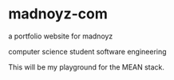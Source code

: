 madnoyz-com
===========

a portfolio website for madnoyz

computer science student
software engineering

This will be my playground for the MEAN stack. 
